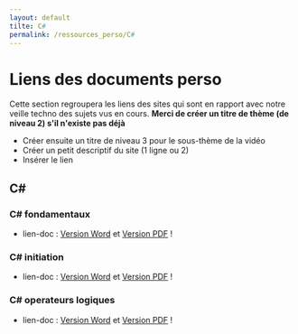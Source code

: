 ```yaml
---
layout: default
tilte: C#
permalink: /ressources_perso/C#
---
```


# Liens des documents perso

Cette section regroupera les liens des sites qui sont en rapport avec notre veille techno des sujets vus en cours.
**Merci de créer un titre de thème (de niveau 2) s'il n'existe pas déjà**

* Créer ensuite un titre de niveau 3 pour le sous-thème de la vidéo
* Créer un petit descriptif du site (1 ligne ou 2)
* Insérer le lien  

## C#

### C# fondamentaux

* lien-doc : [Version Word][C#-01] et [Version PDF][C#-02] !

[C#-01]: RESSOURCES-PERSO/C#/VERSIONS-DOC/c-sharp-fondamentaux.docx

[C#-02]: RESSOURCES-PERSO/C#/VERSIONS-DOC/c-sharp-initiation.pdf


### C# initiation

* lien-doc : [Version Word][C#-03] et [Version PDF][C#-04] !

[C#-03]: RESSOURCES-PERSO/C#/VERSIONS-DOC/c-sharp-initiation.docx

[C#-04]: RESSOURCES-PERSO/C#/VERSIONS-DOC/c-sharp-initiation.pdf

### C# operateurs logiques

* lien-doc : [Version Word][C#-05] et [Version PDF][C#-06] !

[C#-05]: RESSOURCES-PERSO/C#/VERSIONS-DOC/c-sharp-operateurs-logiques.docx

[C#-06]: RESSOURCES-PERSO/C#/VERSIONS-DOC/c-sharp-operateurs-logiques.pdf
